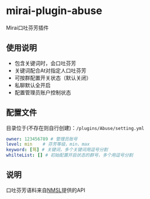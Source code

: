 # mirai-plugin-abuse
Mirai口吐芬芳插件

## 使用说明

+ 包含关键词时，会口吐芬芳
+ 关键词配合At对指定人口吐芬芳
+ 可按群配置开关状态（默认关闭）
+ 私聊默认全开启
+ 配置管理员账户控制状态

## 配置文件

目录位于(不存在则自行创建)：`/plugins/Abuse/setting.yml`

```yaml
owner: 123456789 # 管理员账号
level: min    # 芬芳等级，min、max
keyword: [骂] # 关键词，多个关键词用逗号分割
whilteList: [] # 初始配置开启状态的群号，多个用逗号分割
```

## 说明

口吐芬芳语料来自[NMSL](https://nmsl.shadiao.app/)提供的API
